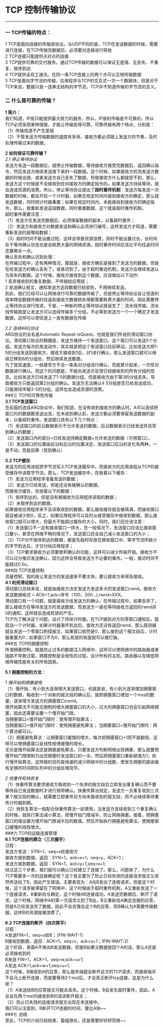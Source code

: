 # TCP 控制传输协议 
---  

### 一 TCP传输的特点：   
1 TCP是面向连接的传输层协议。与UDP不同的是，TCP在发送数据的时候，需要进行连接，在TCP传输完数据后，必须要对连接进行释放  
2 TCP连接只能提供点对点的连接  
3 TCP提供可靠的交付服务。通过TCP传输的数据可以保证无差错、无丢失、不重复、按序到达  
4 TCP提供全双工通讯。在同一条TCP连接上的两个点可以互相传输数据  
5 TCP是面向字节流的传输，应用程序与TCP的交互式一次一个数据块，但是对于TCP来说，数据只是一连串无结构的字节流，TCP并不知道传输的字节流的含义。  
### 二 什么是可靠的传输？  
**1 简介：**  
我们知道，IP层只能提供最大努力的服务，所以，IP层的传输是不可靠的，所以TCP必须采用某种措施，才能让传输变得可靠。可靠传输有两个特点，分别是：  
（1）传输信道不产生差错  
（2）不管发送方传输数据的速度有多快，接收方都必须跟上发送方的节奏，及时处理传输过来的数据。  

**2 如何保证可靠传输？**  
*2.1 停止等待协议*  
发送方发送一段数据后，就停止传输数据，等待接收方接受完数据后，返回确认指令，然后发送方继续发送接下来的一段数据。这个时候，如果接收方检测发送方数据的时候出错，或者发送方自己丢失了数据，导致接收方什么都接受不到，那么，发送方这个时候是不会接收到任何接收方的确定指令的。如果发送方持续等待，就会造成资源的浪费。所以，停止等待协议提出了**超时重传机制**：发送方每发送一次数据的时候，都会开启一个计时器，如果在规定时间内接到接收方的确定，那么就发送数据，同时把计时器重置；如果在规定时间内，未能接收到接收方的确定指令，那么，就重新发送这段数据，同时重置数据，这个就是超时重传机制。  
超时重传需要注意：  
（1）发送方在发送完数据后，必须保留数据的副本，以备超时重传；  
（2）发送方和接收方对数据发送和确认必须进行编号，这样发送方才知道，需要重新发送的是哪段数据；  
（3）超时时间不能设置过短，这样会导致资源浪费，同时不能设置过长，长时间处于等待确认状态也是会耗费大量的网络资源。超时重传时间应该比平均往返时间还要略长一点。  
确认丢失和确认迟到处理：  
在传输过程中，还有两种情况，那就是，接收方确实是接到了发送方的数据，但是在给发送方的确认丢失了，或者迟到了。由于超时重连机制，发送方会继续发送认为丢失的数据。这个时候，接收方接收到这个数据，应该做出以下动作:  
1 丢弃接收到的重复数据，不传输给应用层；  
2 发送确认报文，通知发送方这段数据已经收到，不用继续发送。  
到此，我们已经可以让网络进行可靠的数据传输了，但是停止等待协议会让信道利用率降低数据传输的往返和接收方数据梳处理都需要耗费大量的时间，因此需要停止等待协议进行改进，于是，一种新的停止等待协议就诞生了：流水线传输。流水线传输就是让发送方可以连续传输多个分组，不必等到发送方一个一个确定才发送数据，这样可以使信道上一直有数据在传输  

*2.2 连续ARQ协议*  
ARQ协议的全名是Automatic Repeat reQuest。也就是我们所说的滑动窗口协议。滑动窗口协议的精髓是，发送方维持一个发送窗口，这个窗口可以发送5个分组。发送方每次的发送动作，其实就是把这个发送窗口往前移动。比如发送方把1-5的分组发送到接收方，接收方接收到1后，对1进行确认，那么发送窗口就可以继续迁移到6的分组处，然后继续发送数据。  
为了提高速度，一般接受方不会一条条对分组进行确认，而是累计起来，一次性对数据进行确认。但这个的问题是，不能向发送方反馈已经接收到的所有分组的信息。比如发送方已经发送了1-5的数据分组，但是接收方由于第3的分组丢失，导致接收方只能返回第2分组的确认。发送方无法确认4 5分组是否已经发送成功，只能继续传输3-5的分组。这样也会造成资源的浪费。  
###三 TCP的可靠性传输  
**3.1 TCP发送窗口**  
在前面的连续ARQ协议中，我们知道，在没有收到接收方的确认时，A可以连续把窗口内的数据都发送出去，在未收到确认前，发送方都必须要保留发送数据的副本，以备超时重传。发送窗口具有以下几个特点：  
（1）发送窗口的前沿数据表示不允许发送的数据，后沿数据表示已经发送并且受到确认的数据；  
（2）发送窗口内的部分=已经发送待确定数据+允许发送的数据（可用窗口）。  
（3）发送窗口的位置由前沿和后沿的位置决定，发送窗口后沿的变化有两种，一是不动，而是前移（受到确认） 

**3.2 TCP缓存**  
发送方的应用进程把字节流写入TCP发送缓存中，而接收方的应用进程从TCP的接受缓存中读取字节流。那么，TCP发送缓存中，存放着以下缓存：  
（1）发送方应用程序准备发送的数据；  
（2）发送方已经发送，但是还没有被确认的数据。  
而接收方缓存，存放着以下的数据：  
（1）按序到达的，但是没有被接收方应用程序读取的数据；  
（2）未按序到达的数据。  
如果接收应用程序来不及读取收到的数据，那么接收缓存就会被填满，而接收窗口就会被减少到0，反之，如果应用程序可以及时从接受缓存中接收到数据，那么接收窗口就可以增大，但最大不能超过缓存的大小。同时，我们还应该注意：  
（1）发送窗口不一定和接收窗口一样大，在一般情况下，发送窗口应该比接收窗口要小，甚至在网络不畅的情况下，发送窗口还会自己减小发送窗口的大小；  
（2）TCP对不按序到达的数据，都是先临时存放在接收窗口中，等字节流所缺少的字节到达后，才交付给应用程序；  
（3）TCP要求接收方必须要累积确认的功能，这样可以减少传输开销。接收方不可以过分推迟发送确认，因为这样会导致发送方不必要的重传。一般，推迟时间不能超过0.5s。  
###四 TCP流量控制  
流量控制，指的是让发送方的发送速率不要太快，要让接收方来得及接收。  
**4.1 利用滑动窗口**  
滑动窗口总结来说，就是由接收方决定发送方发送多大的发送窗口rwnd。接收方发送数据格式 = ACK=1,ack=序号（100、200...),rwnd=XXX。  
滑动窗口有一个问题，就是接收方给发送方的确认，在传输过程中，如果丢弃了，那么接收方在等待发送方的发送数据，而发送方一直在等待接收方返回的rwnd非0的通知，这样就会造成死锁的产生。  
TCP为了解决这个问题，设计了持续计时器。在TCP接到对方的零窗口通知后，就启动一个计时器，如果计时器事件到达后，接收方还没有返回rwnd，那么探测器就会发送一个零窗口刺探报文，如果窗口依然是0，那么接到这个报文段后，计时器重置为0；如果窗口不为0，那么死锁的局面就可以被打破。  
###五 TCP的拥塞控制  
所谓拥塞控制，就是防止过多的数据注入网络中，这样可以使网络中的路由器或者链路不导致过载，拥塞控制是全局性的过程，设计所有的主机、路由器以及降低网络传输性能有关的所有因素。  

**5.1 拥塞控制的方法：**  

*1 慢开始和拥塞避免*  
（1）慢开始：有小到大逐渐增大发送窗口，也就是说，有小到大逐渐增加拥塞窗口的数据，每收到一个对新的报文段的确认后，就把拥塞窗口增加一个mss的数量，逐渐增大发送方的拥塞窗口cwnd。  
慢开始算法不可能无限制的增大拥塞窗口的大小，过大的拥塞窗口也会引起网络拥塞，因此还需要设置一个慢开始门限。  
当拥塞窗口<慢开始门限时：使用慢开始算法；  
当拥塞窗口>慢开始门限时：使用拥塞避免算法；
当拥塞窗口=慢开始门限时：两个算法都可以。  
（2）拥塞避免算法：让拥塞窗口缓慢的增大，每次把拥塞窗口+1而不是翻倍，这样可以使拥塞窗口呈线性规律缓慢的增长。  
无论是慢开始算法还是拥塞避免算法，只要发送方判断网络出现拥塞，那么就要把慢开始门限限制为出现拥塞时发送窗口的一半。然后把拥塞窗口重新赋值为1，执行慢开始算法，这样做的目的是快速的减少网络中的分组数，使发生拥塞的路由器有足够的时间把队列中的分组处理完毕。  

*2 快重传和快恢复*  
（1）快重传算法要求接收方每收到一个失序的报文段后立即发出重复确认而不要等待自己发送数据时才进行捎带确认。快重传算法规定，发送方一旦重复收到三次某个报文段的确认，就需要立即重传对方尚未接收到的报文段，而不必继续等待重传计时器到期。  
（2）快恢复算法一般配合快重传算法一起使用，当发送方连续收到三个重复确认的时候，就执行算法减小算法，把慢开始门限减半，防止网络拥塞。接着，把拥塞窗口的值设置为慢开始门限减半后的数值，然后开始执行拥塞避免算法，使拥塞窗口缓慢的线性增大。  
###六 TCP的运输连接管理  
**6.1 TCP连接的建立（三次握手）**  
过程：  
发送方发送：SYN=1，seq=x给接收方  
接收方接到数据，返回：SYN=1，ack=x+1，seq=y，ACK=1；  
发送方接到数据，返回：SYN=1，ack=y+1,seq=x+1;   
经过这三个步奏，我们就可以确认已经建立了连接了。那么，问题来了，为什么TCP需要多一次的连接确定呢？这个是主要为了防止已经失效的连接请求报文又突然传送给了B，因此产生错误。主要表现为：A向B发出了连接请求，但是这个时候，这个请求被滞留在了网络中，这个时候由于超时重传机制，A又重新发送了一个连接请求，B重新给与确定，这个时候AB连接成功，A发送完数据后，断开了请求。这个时候，网络中A的第一次请求又到了B出，B又重新给A确定连接的应答，但是A已经发送完了数据，因此不会去理会这个B的应答，而B确认为A需要传输数据，这样B的资源就被浪费了。  

**6.2 TCP连接的断开（四次挥手）**   
过程：  
A发送FIN=1，seq=u给B；（FIN-WAIT-1）  
B接收到数据，返回：ACK=1，seq=v，ack=u+1；(FIN-WAIT-2)  
这个阶段，表面A不再向B发送数据，但是B如果又数据放回个A的话，那么A还是必须接收到的  
B发送 FIN=1，ACK=1，seq=w,ack=u+1;  
A发送 ACK=1,ack=w+1,seq=u+1;  
这个时候，B接收到A的应答，那么服务端就会断开这次的TCP请求，而接收端并不会马上断开连接，而是要等待2个msl后，才会真正断开tcp连接，这是为什么呢？  
（1）A发送给B的应答报文可能会丢失。这个时候，B会发生超时重传，因此，A总会在两个msl内接收到B的请求断开报文；  
（2）防止已失效的连接请求报文出现在本连接中。  
我们可以注意到，B断开TCP连接的时间，要比A快~~  
###七 总结  
至此，TCP的介绍已经结束，篇幅很长，还是需要好好研究呀~~

  

 


  

